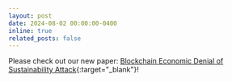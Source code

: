 ```yaml
---
layout: post
date: 2024-08-02 00:00:00-0400
inline: true
related_posts: false
---
```

Please check out our new paper: [Blockchain Economic Denial of Sustainability Attack](https://arxiv.org/abs/2408.01508){:target="\_blank"}! 

